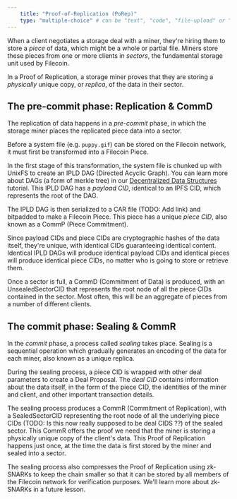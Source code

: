 ```yaml
---
    title: "Proof-of-Replication (PoRep)"
    type: "multiple-choice" # can be "text", "code", "file-upload" or "multiple-choice"
---
```


When a client negotiates a storage deal with a miner, they're hiring them to store a _piece_ of data, which might be a whole or partial file. Miners store these pieces from one or more clients in _sectors_, the fundamental storage unit used by Filecoin.

In a Proof of Replication, a storage miner proves that they are storing a _physically_ unique copy, or _replica_, of the data in their sector.

## The pre-commit phase: Replication & CommD

The replication of data happens in a _pre-commit_ phase, in which the storage miner places the replicated piece data into a sector.

Before a system file (e.g. `puppy.gif`) can be stored on the Filecoin network, it must first be transformed into a Filecoin Piece.

In the first stage of this transformation, the system file is chunked up with UnixFS to create an IPLD DAG (Directed Acyclic Graph). You can learn more about DAGs (a form of merkle tree) in our [Decentralized Data Structures](https://proto.school/#/data-structures) tutorial. This IPLD DAG has a _payload CID_, identical to an IPFS CID, which represents the root of the DAG.

The IPLD DAG is then serialized to a CAR file (TODO: Add link) and bitpadded to make a Filecoin Piece. This piece has a unique _piece CID_, also known as a CommP (Piece Commitment).

Since payload CIDs and piece CIDs are cryptographic hashes of the data itself, they're unique, with identical CIDs guaranteeing identical content. Identical IPLD DAGs will produce identical payload CIDs and identical pieces will produce identical piece CIDs, no matter who is going to store or retrieve them.

Once a sector is full, a CommD (Commitment of Data) is produced, with an UnsealedSectorCID that represents the root node of all the piece CIDs contained in the sector. Most often, this will be an aggregate of pieces from a number of different clients.

## The commit phase: Sealing & CommR

In the _commit_ phase, a process called _sealing_ takes place. Sealing is a sequential operation which gradually generates an encoding of the data for each miner, also known as a unique replica.

During the sealing process, a piece CID is wrapped with other deal parameters to create a Deal Proposal. The _deal CID_ contains information about the data itself, in the form of the piece CID, the identities of the miner and client, and other important transaction details.

The sealing process produces a CommR (Commitment of Replication), with a SealedSectorCID representing the root node of all the underlying piece CIDs (TODO: Is this now really supposed to be deal CIDS ??) of the sealed sector. This CommR offers the proof we need that the miner is storing a physically unique copy of the client's data. This Proof of Replication happens just once, at the time the data is first stored by the miner and sealed into a sector.

The sealing process also compresses the Proof of Replication using zk-SNARKs to keep the chain smaller so that it can be stored by all members of the Filecoin network for verification purposes. We'll learn more about zk-SNARKs in a future lesson.
